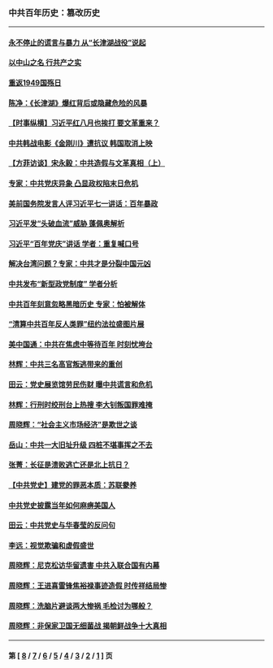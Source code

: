 ### 中共百年历史：篡改历史
---
#### [永不停止的谎言与暴力 从“长津湖战役”说起](../../pages/nf1176115/n13494094.md?01220430) 
#### [以中山之名 行共产之实](../../pages/nf1176115/n13346437.md?01220430) 
#### [重返1949国殇日](../../pages/nf1176115/n13346372.md?01220430) 
#### [陈净：《长津湖》爆红背后或隐藏危险的风暴](../../pages/nf1176115/n13314364.md?01220430) 
#### [【时事纵横】习近平红八月也挨打 要文革重来？](../../pages/nf1176115/n13231393.md?01220430) 
#### [中共韩战电影《金刚川》遭抗议 韩国取消上映](../../pages/nf1176115/n13219114.md?01220430) 
#### [【方菲访谈】宋永毅：中共造假与文革真相（上）](../../pages/nf1176115/n13200760.md?01220430) 
#### [专家：中共党庆异象 凸显政权陷末日危机](../../pages/nf1176115/n13067084.md?01220430) 
#### [美前国务院发言人评习近平七一讲话：百年暴政](../../pages/nf1176115/n13066986.md?01220430) 
#### [习近平发“头破血流”威胁 蓬佩奥解析](../../pages/nf1176115/n13063604.md?01220430) 
#### [习近平“百年党庆”讲话 学者：重复喊口号](../../pages/nf1176115/n13061411.md?01220430) 
#### [解决台湾问题？专家：中共才是分裂中国元凶](../../pages/nf1176115/n13060811.md?01220430) 
#### [中共发布“新型政党制度” 学者分析](../../pages/nf1176115/n13056354.md?01220430) 
#### [中共百年刻意忽略黑暗历史 专家：怕被解体](../../pages/nf1176115/n13056056.md?01220430) 
#### [“清算中共百年反人类罪”纽约法拉盛图片展](../../pages/nf1176115/n13052220.md?01220430) 
#### [美中国通：中共在焦虑中等待百年 时刻忧垮台](../../pages/nf1176115/n13048820.md?01220430) 
#### [林辉：中共三名高官叛逃带来的重创](../../pages/nf1176115/n13035206.md?01220430) 
#### [田云：党史展览馆劳民伤财 曝中共谎言和危机](../../pages/nf1176115/n13033900.md?01220430) 
#### [林辉：行刑时绞刑台上热搜 李大钊叛国罪难掩](../../pages/nf1176115/n13031965.md?01220430) 
#### [周晓辉：“社会主义市场经济”是欺世之谈](../../pages/nf1176115/n13024090.md?01220430) 
#### [岳山：中共一大旧址升级 四桩不堪事挥之不去](../../pages/nf1176115/n13021697.md?01220430) 
#### [张菁：长征是溃败逃亡还是北上抗日？](../../pages/nf1176115/n13020585.md?01220430) 
#### [【中共党史】建党的罪恶本质：苏联豢养](../../pages/nf1176115/n13011888.md?01220430) 
#### [中共党史披露当年如何麻痹美国人](../../pages/nf1176115/n12966400.md?01220430) 
#### [田云：中共党史与华春莹的反问句](../../pages/nf1176115/n12765178.md?01220430) 
#### [李远：视觉欺骗和虚假盛世](../../pages/nf1176115/n12993376.md?01220430) 
#### [周晓辉：尼克松访华留遗害 中共入联合国有内幕](../../pages/nf1176115/n12991422.md?01220430) 
#### [周晓辉：王进喜雷锋焦裕禄事迹造假 时传祥结局惨](../../pages/nf1176115/n12985497.md?01220430) 
#### [周晓辉：洗脑片避谈两大惨祸 毛检讨为哪般？](../../pages/nf1176115/n12971285.md?01220430) 
#### [周晓辉：非保家卫国无细菌战 揭朝鲜战争十大真相](../../pages/nf1176115/n12954161.md?01220430) 

---
#### 第 [ [8](./8.md?01220430) / [7](./7.md?01220430) / [6](./6.md?01220430) / [5](./5.md?01220430) / [4](./4.md?01220430) / [3](./3.md?01220430) / [2](./2.md?01220430) / [1](./1.md?01220430) ] 页
